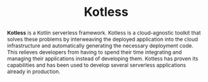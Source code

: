 ---
title: "Kotless"
collection: tools
permalink: /tools/kotless
paperurl: 'https://doi.org/10.1109/ASE.2019.00114'
pdf: 'https://arxiv.org/abs/2105.13866'
tool: 'https://github.com/JetBrains/kotless'
video: 'https://www.youtube.com/watch?v=IMSakPNl3TY'
tag: 'Kotlin serverless framework that aims to reduce the routine of serverless deployment creation by generating it straight from the code of the application itself.'
abstract: '<p><b>Kotless</b> is a Kotlin serverless framework. Kotless is a cloud-agnostic toolkit that solves these problems by interweaving the deployed application into the cloud infrastructure and automatically generating the necessary deployment code. This relieves developers from having to spend their time integrating and managing their applications instead of developing them. Kotless has proven its capabilities and has been used to develop several serverless applications already in production.</p>'
---